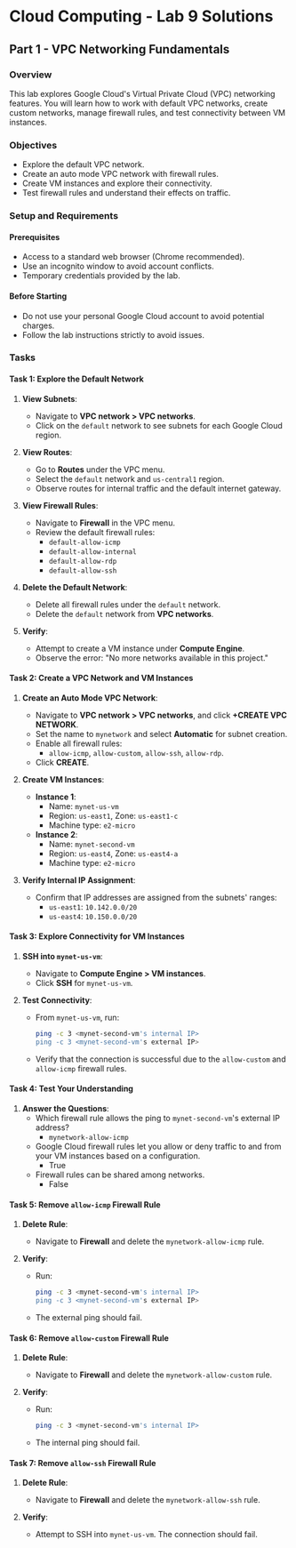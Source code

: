 # Cloud Computing - Lab 9 Solutions 

## Part 1 - VPC Networking Fundamentals

### Overview

This lab explores Google Cloud's Virtual Private Cloud (VPC) networking features. You will learn how to work with default VPC networks, create custom networks, manage firewall rules, and test connectivity between VM instances.

### Objectives

- Explore the default VPC network.
- Create an auto mode VPC network with firewall rules.
- Create VM instances and explore their connectivity.
- Test firewall rules and understand their effects on traffic.

### Setup and Requirements

#### Prerequisites
- Access to a standard web browser (Chrome recommended).
- Use an incognito window to avoid account conflicts.
- Temporary credentials provided by the lab.

#### Before Starting
- Do not use your personal Google Cloud account to avoid potential charges.
- Follow the lab instructions strictly to avoid issues.

### Tasks

#### Task 1: Explore the Default Network

1. **View Subnets**:
   - Navigate to **VPC network > VPC networks**.
   - Click on the `default` network to see subnets for each Google Cloud region.

2. **View Routes**:
   - Go to **Routes** under the VPC menu.
   - Select the `default` network and `us-central1` region.
   - Observe routes for internal traffic and the default internet gateway.

3. **View Firewall Rules**:
   - Navigate to **Firewall** in the VPC menu.
   - Review the default firewall rules:
     - `default-allow-icmp`
     - `default-allow-internal`
     - `default-allow-rdp`
     - `default-allow-ssh`

4. **Delete the Default Network**:
   - Delete all firewall rules under the `default` network.
   - Delete the `default` network from **VPC networks**.

5. **Verify**:
   - Attempt to create a VM instance under **Compute Engine**.
   - Observe the error: "No more networks available in this project."

#### Task 2: Create a VPC Network and VM Instances

1. **Create an Auto Mode VPC Network**:
   - Navigate to **VPC network > VPC networks**, and click **+CREATE VPC NETWORK**.
   - Set the name to `mynetwork` and select **Automatic** for subnet creation.
   - Enable all firewall rules:
     - `allow-icmp`, `allow-custom`, `allow-ssh`, `allow-rdp`.
   - Click **CREATE**.

2. **Create VM Instances**:
   - **Instance 1**:
     - Name: `mynet-us-vm`
     - Region: `us-east1`, Zone: `us-east1-c`
     - Machine type: `e2-micro`
   - **Instance 2**:
     - Name: `mynet-second-vm`
     - Region: `us-east4`, Zone: `us-east4-a`
     - Machine type: `e2-micro`

3. **Verify Internal IP Assignment**:
   - Confirm that IP addresses are assigned from the subnets' ranges:
     - `us-east1`: `10.142.0.0/20`
     - `us-east4`: `10.150.0.0/20`

#### Task 3: Explore Connectivity for VM Instances

1. **SSH into `mynet-us-vm`**:
   - Navigate to **Compute Engine > VM instances**.
   - Click **SSH** for `mynet-us-vm`.

2. **Test Connectivity**:
   - From `mynet-us-vm`, run:
     ```bash
     ping -c 3 <mynet-second-vm's internal IP>
     ping -c 3 <mynet-second-vm's external IP>
     ```
   - Verify that the connection is successful due to the `allow-custom` and `allow-icmp` firewall rules.

#### Task 4: Test Your Understanding

1. **Answer the Questions**:
   - Which firewall rule allows the ping to `mynet-second-vm`'s external IP address?  
     - `mynetwork-allow-icmp`
   - Google Cloud firewall rules let you allow or deny traffic to and from your VM instances based on a configuration.  
     - True
   - Firewall rules can be shared among networks.  
     - False

#### Task 5: Remove `allow-icmp` Firewall Rule

1. **Delete Rule**:
   - Navigate to **Firewall** and delete the `mynetwork-allow-icmp` rule.

2. **Verify**:
   - Run:
     ```bash
     ping -c 3 <mynet-second-vm's internal IP>
     ping -c 3 <mynet-second-vm's external IP>
     ```
   - The external ping should fail.

#### Task 6: Remove `allow-custom` Firewall Rule

1. **Delete Rule**:
   - Navigate to **Firewall** and delete the `mynetwork-allow-custom` rule.

2. **Verify**:
   - Run:
     ```bash
     ping -c 3 <mynet-second-vm's internal IP>
     ```
   - The internal ping should fail.

#### Task 7: Remove `allow-ssh` Firewall Rule

1. **Delete Rule**:
   - Navigate to **Firewall** and delete the `mynetwork-allow-ssh` rule.

2. **Verify**:
   - Attempt to SSH into `mynet-us-vm`. The connection should fail.